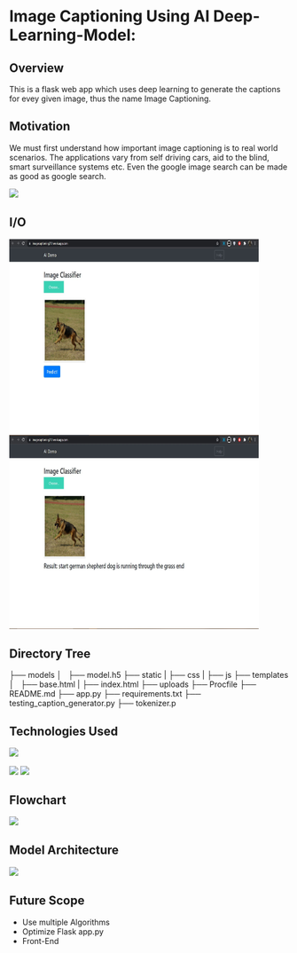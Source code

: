 # Image Captioning Using AI Deep-Learning-Model: 



## Overview
This is a flask web app which uses deep learning to generate the captions for evey given image, thus the name Image Captioning.

## Motivation
We must first understand how important image captioning is to real world scenarios. The applications vary from self driving cars, aid to the blind, smart surveillance systems etc. Even the google image search can be made as good as google search. 

![](https://image-captioning-ai.herokuapp.com/)


## I/O
<img src="https://github.com/Snehal-2310/Image-Captioning/blob/main/uploads/Capture.JPG" alt="Model without optimization" width=450 height=350/>
<img src="https://github.com/Snehal-2310/Image-Captioning/blob/main/uploads/Capture1.JPG" alt="Model without optimization" width=450 height=350/>

## Directory Tree 


├── models 
│   ├── model.h5
├── static
|   ├── css
|   ├── js
├── templates
│   ├── base.html
|   ├── index.html
├── uploads
├── Procfile
├── README.md
├── app.py
├── requirements.txt
├── testing_caption_generator.py
├── tokenizer.p

## Technologies Used

![](https://forthebadge.com/images/badges/made-with-python.svg)

[<img target="_blank" src="https://flask.palletsprojects.com/en/1.1.x/_images/flask-logo.png" width=170>](https://flask.palletsprojects.com/en/1.1.x/) [<img target="_blank" src="https://number1.co.za/wp-content/uploads/2017/10/gunicorn_logo-300x85.png" width=280>](https://gunicorn.org) 


## Flowchart
![](https://i.imgur.com/0w6Cah1.png)

## Model Architecture
![](https://i.imgur.com/XRYW7Ul.png)


## Future Scope

* Use multiple Algorithms
* Optimize Flask app.py
* Front-End
